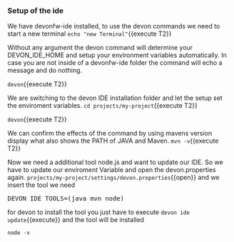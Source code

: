 ### Setup of the ide

We have devonfw-ide installed, to use the devon commands we need to start a new terminal
`echo "new Terminal"`{{execute T2}}


Without any argument the devon command will determine your DEVON_IDE_HOME and setup your environment variables automatically. In case you are not inside of a devonfw-ide folder the command will echo a message and do nothing.

`devon`{{execute T2}}


We are switching to the devon IDE installation folder and let the setup set the enviroment variables.
`cd projects/my-project`{{execute T2}}

`devon`{{execute T2}}

We can confirm the effects of the command by using mavens version display what also shows the PATH of JAVA and Maven.
`mvn -v`{{execute T2}}

Now we need a additional tool node.js and want to update our IDE.
So we have to update our enviroment Variable and open the devon.properties again.
`projects/my-project/settings/devon.properties`{{open}}
and we insert the tool we need
<pre class="file" data-filename="projects/my-project/settings/devon.properties" data-target="append">DEVON_IDE_TOOLS=(java mvn node)
</pre>

for devon to install the tool you just have to execute
`devon ide update`{{execute}}
and the tool will be installed

`node -v`




